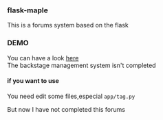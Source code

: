 ### flask-maple

This is a forums system based on the flask

### DEMO
You can have a look [here](https://forums.honmaple.org)  
The backstage management system isn't completed

#### if you want to use
You need edit some files,especial `app/tag.py`

But now I have not completed this forums
